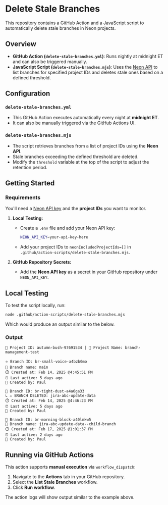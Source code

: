 # Delete Stale Branches

This repository contains a GitHub Action and a JavaScript script to automatically delete stale branches in Neon projects.

## Overview

- **GitHub Action (`delete-stale-branches.yml`)**: Runs nightly at midnight ET and can also be triggered manually.
- **JavaScript Script (`delete-stale-branches.mjs`)**: Uses the [Neon API](https://api-docs.neon.tech/reference/getting-started-with-neon-api) to list branches for specified project IDs and deletes stale ones based on a defined threshold.

## Configuration

### `delete-stale-branches.yml`

- This GitHub Action executes automatically every night at **midnight ET**.
- It can also be manually triggered via the GitHub Actions UI.

### `delete-stale-branches.mjs`

- The script retrieves branches from a list of project IDs using the **Neon API**.
- Stale branches exceeding the defined threshold are deleted.
- Modify the `threshold` variable at the top of the script to adjust the retention period.

## Getting Started

### Requirements

You'll need a [Neon API key](https://api-docs.neon.tech/reference/createapikey) and the **project IDs** you want to monitor.

1. **Local Testing:**

   - Create a `.env` file and add your Neon API key:
     ```sh
     NEON_API_KEY=your-api-key-here
     ```
   - Add your project IDs to `neonIncludedProjectIds=[]` in `.github/action-scripts/delete-stale-branches.mjs`.

2. **GitHub Repository Secrets:**
   - Add the **Neon API key** as a secret in your GitHub repository under `NEON_API_KEY`.

## Local Testing

To test the script locally, run:

```sh
node .github/action-scripts/delete-stale-branches.mjs
```

Which would produce an output similar to the below.

### Output

```
📌 Project ID: autumn-bush-97691534 | 📄 Project Name: branch-management-test

⭐ Branch ID: br-small-voice-a4bzb0mo
📄 Branch name: main
⏱️ Created at: Feb 14, 2025 @4:45:51 PM
⏰ Last active: 5 days ago
👤 Created by: Paul

🌿 Branch ID: br-tight-dust-a4a6ga33
↳ ⚠️ BRANCH DELETED: jira-abc-update-data
⏱️ Created at: Feb 14, 2025 @4:46:23 PM
⏰ Last active: 5 days ago
👤 Created by: Paul

🌿 Branch ID: br-morning-block-a40lmkw5
📄 Branch name: jira-abc-update-data--child-branch
⏱️ Created at: Feb 17, 2025 @1:01:37 PM
⏰ Last active: 2 days ago
👤 Created by: Paul
```

## Running via GitHub Actions

This action supports **manual execution** via `workflow_dispatch`:

1. Navigate to the **Actions** tab in your GitHub repository.
2. Select the **List Stale Branches** workflow.
3. Click **Run workflow**.

The action logs will show output similar to the example above.
